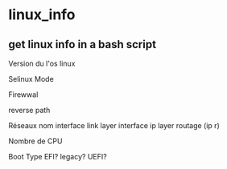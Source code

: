 # linux_info
## get linux info in a bash script

Version du l'os linux

Selinux Mode

Firewwal 

reverse path

Réseaux
  nom 
  interface link layer
  interface ip layer
  routage (ip r)

Nombre de CPU

Boot Type EFI? legacy? UEFI?


